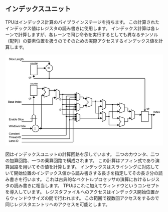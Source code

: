 ## インデックスユニット

TPUはインデックス計算のパイプラインステージを持ちます。
この計算されたインデックス値はレジスタの読み書きに使用します。
インデックス計算は各レーンで計算しますが、各レーンで同じ命令を実行するとしても異なるテンソル（配列）の要素位置を扱うのでそのための実際アクセスするインデックス値を計算します。


<div align="center">
  <img src="./IndexUnit.png"
       alt="HTML image alt text"
       title="インデックスユニットデータパス構成図"
       width="550px"
  />
</div>



図はインデックスユニットの計算回路を示しています。
二つのカウンタ、二つの加算回路、一つの乗算回路で構成されます。
この計算はアフィン式であり演算回路を用いてその値を計算します。
インデックスはスライシングに対応していて開始位置のインデックス値から読み書きする長さを指定してその長さ分の読み書きを行います。
これは古典的なベクトルプロセッサの演算におけるレジスタの読み書きに相当します。
TPUはこれに加えてウィンドウというコンセプトを導入しています。
レジスタファイルへのアクセスはインデックス開始位置からウィンドウサイズの間で行われます。
この範囲で複数回アクセスをするので同じレジスタエントリへのアクセスを可能とします。
